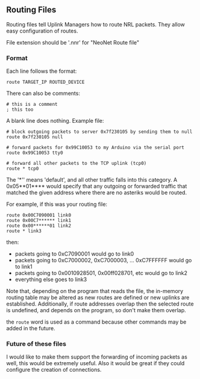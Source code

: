 ## Routing Files

Routing files tell Uplink Managers how to route NRL packets.  They allow easy configuration of routes.

File extension should be '.nnr' for "NeoNet Route file"

### Format

Each line follows the format:
```
route TARGET_IP ROUTED_DEVICE
```
There can also be comments:
```
# this is a comment
; this too
```
A blank line does nothing.
Example file:
~~~~
# block outgoing packets to server 0x7f230105 by sending them to null
route 0x7f230105 null

# forward packets for 0x99C10053 to my Arduino via the serial port
route 0x99C10053 tty0

# forward all other packets to the TCP uplink (tcp0)
route * tcp0
~~~~

The '\*'' means 'default', and all other traffic falls into this category.  A 0x05\*\*01\*\*\*\* would specify that any outgoing or forwarded traffic that matched the given address where there are no asteriks would be routed.

For example, if this was your routing file:
~~~~
route 0x00C7090001 link0
route 0x00C7****** link1
route 0x00******01 link2
route * link3
~~~~

then:
 * packets going to 0xC7090001 would go to link0
 * packets going to 0xC7000002, 0xC7000003, ... 0xC7FFFFFF would go to link1
 * packets going to 0x0010928501, 0x00ff028701, etc would go to link2
 * everything else goes to link3

Note that, depending on the program that reads the file, the in-memory routing table may be altered as new routes are defined or new uplinks are established.  Additionally, if route addresses overlap then the selected route is undefined, and depends on the program, so don't make them overlap.

the `route` word is used as a command because other commands may be added in the future.

### Future of these files

I would like to make them support the forwarding of incoming packets as well, this would be extremely useful.  Also it would be great if they could configure the creation of connections.
